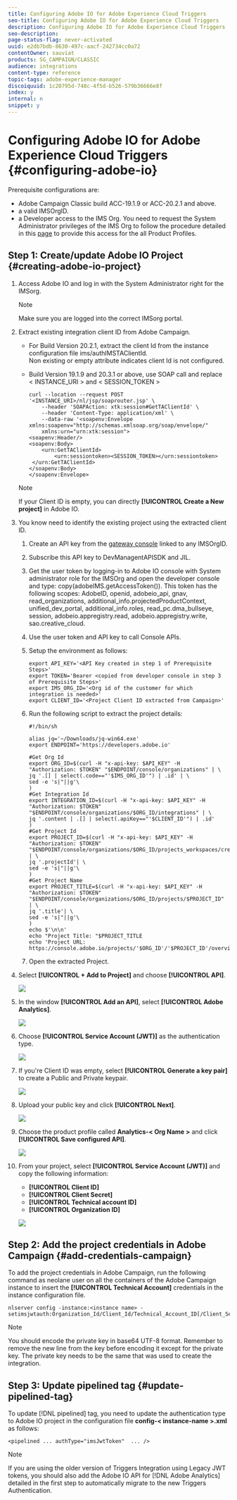 ```yaml
---
title: Configuring Adobe IO for Adobe Experience Cloud Triggers
seo-title: Configuring Adobe IO for Adobe Experience Cloud Triggers
description: Configuring Adobe IO for Adobe Experience Cloud Triggers
seo-description: 
page-status-flag: never-activated
uuid: e2db7bdb-8630-497c-aacf-242734cc0a72
contentOwner: sauviat
products: SG_CAMPAIGN/CLASSIC
audience: integrations
content-type: reference
topic-tags: adobe-experience-manager
discoiquuid: 1c20795d-748c-4f5d-b526-579b36666e8f
index: y
internal: n
snippet: y
---
```


# Configuring Adobe IO for Adobe Experience Cloud Triggers {#configuring-adobe-io}

Prerequisite configurations are:

* Adobe Campaign Classic build ACC-19.1.9 or ACC-20.2.1 and above.
* a valid IMSOrgID.
* a Developer access to the IMS Org. You need to request the System Administrator privileges of the IMS Org to follow the procedure detailed in this [page](https://helpx.adobe.com/ca/enterprise/admin-guide.html/ca/enterprise/using/manage-developers.ug.html) to provide this access for the all Product Profiles.

## Step 1: Create/update Adobe IO Project {#creating-adobe-io-project}

1. Access Adobe IO and log in with the System Administrator right for the IMSorg.

    >[!NOTE]
    >
    > Make sure you are logged into the correct IMSorg portal.

1. Extract existing integration client ID from Adobe Campaign.

    * For Build Version 20.2.1, extract the client Id from the instance configuration file ims/authIMSTAClientId.
    <br>Non existing or empty attribute indicates client Id is not configured.

    * Build Version 19.1.9 and 20.3.1 or above, use SOAP call and replace <&nbsp;INSTANCE_URI&nbsp;> and <&nbsp;SESSION_TOKEN&nbsp;>

        ```
        curl --location --request POST '<INSTANCE_URI>/nl/jsp/soaprouter.jsp' \
            --header 'SOAPAction: xtk:session#GetTAClientId' \
            --header 'Content-Type: application/xml' \
            --data-raw '<soapenv:Envelope xmlns:soapenv="http://schemas.xmlsoap.org/soap/envelope/" 
            xmlns:urn="urn:xtk:session">
        <soapenv:Header/>
        <soapenv:Body>
            <urn:GetTAClientId>
                <urn:sessiontoken><SESSION_TOKEN></urn:sessiontoken>
         </urn:GetTAClientId>
        </soapenv:Body>
        </soapenv:Envelope>
        ```

    >[!NOTE]
    >
    >If your Client ID is empty, you can directly **[!UICONTROL Create a New project]** in Adobe IO.

1. You know need to identify the existing project using the extracted client ID.

    1. Create an API key from the [gateway console](https://admin.adobe.io/) linked to any IMSOrgID.
    1. Subscribe this API key to DevManagentAPISDK and JIL.
    1. Get the user token by logging-in to Adobe IO console with System administrator role for the IMSOrg and open the developer console and type: copy(adobeIMS.getAccessToken()).
    This token has the following scopes: AdobeID, openid, adobeio_api, gnav, read_organizations, additional_info.projectedProductContext, unified_dev_portal, additional_info.roles, read_pc.dma_bullseye, session, adobeio.appregistry.read, adobeio.appregistry.write, sao.creative_cloud.
    1. Use the user token and API key to call Console APIs.
    1. Setup the environment as follows:

        ```
        export API_KEY='<API Key created in step 1 of Prerequisite Steps>'
        export TOKEN='Bearer <copied from developer console in step 3 of Prerequisite Steps>'
        export IMS_ORG_ID='<Org id of the customer for which integration is needed>'
        export CLIENT_ID='<Project Client ID extracted from Campaign>'
       
        ```

    1. Run the following script to extract the project details:

        ```    
        #!/bin/sh

        alias jq='~/Downloads/jq-win64.exe'
        export ENDPOINT='https://developers.adobe.io'

        #Get Org Id
        export ORG_ID=$(curl -H "x-api-key: $API_KEY" -H "Authorization: $TOKEN" "$ENDPOINT/console/organizations" | \
        jq '.[] | select(.code=="'$IMS_ORG_ID'") | .id' | \
        sed -e 's|"||g'\
        )
        #Get Integration Id
        export INTEGRATION_ID=$(curl -H "x-api-key: $API_KEY" -H "Authorization: $TOKEN" "$ENDPOINT/console/organizations/$ORG_ID/integrations" | \
        jq '.content | .[] | select(.apiKey=="'$CLIENT_ID'") | .id'
        )
        #Get Project Id
        export PROJECT_ID=$(curl -H "x-api-key: $API_KEY" -H "Authorization: $TOKEN" "$ENDPOINT/console/organizations/$ORG_ID/projects_workspaces/credentials/$INTEGRATION_ID" | \
        jq '.projectId'| \
        sed -e 's|"||g'\
        )
        #Get Project Name
        export PROJECT_TITLE=$(curl -H "x-api-key: $API_KEY" -H "Authorization: $TOKEN" "$ENDPOINT/console/organizations/$ORG_ID/projects/$PROJECT_ID" | \
        jq '.title'| \
        sed -e 's|"||g'\
        )
        echo $'\n\n'
        echo "Project Title: "$PROJECT_TITLE
        echo 'Project URL:   https://console.adobe.io/projects/'$ORG_ID'/'$PROJECT_ID'/overview'
        ```

    1. Open the extracted Project.

1. Select **[!UICONTROL + Add to Project]** and choose **[!UICONTROL API]**.

    ![](assets/adobe_io_1.png)

1. In the window **[!UICONTROL Add an API]**, select **[!UICONTROL Adobe Analytics]**.

    ![](assets/adobe_io_2.png)

1. Choose **[!UICONTROL Service Account (JWT)]** as the authentication type.

    ![](assets/adobe_io_3.png)

1. If you're Client ID was empty, select **[!UICONTROL Generate a key pair]** to create a Public and Private keypair.

    ![](assets/adobe_io_4.png)

1. Upload your public key and click **[!UICONTROL Next]**.

    ![](assets/adobe_io_5.png)

1. Choose the product profile called **Analytics-<&nbsp;Org Name&nbsp;>** and click **[!UICONTROL Save configured API]**.

    ![](assets/adobe_io_6.png)

1. From your project, select **[!UICONTROL Service Account (JWT)]** and copy the following information:
    * **[!UICONTROL Client ID]**
    * **[!UICONTROL Client Secret]**
    * **[!UICONTROL Technical account ID]**
    * **[!UICONTROL Organization ID]**

    ![](assets/adobe_io_7.png)

## Step 2: Add the project credentials in Adobe Campaign {#add-credentials-campaign}

To add the project credentials in Adobe Campaign, run the following command as neolane user on all the containers of the Adobe Campaign instance to insert the **[!UICONTROL Technical Account]** credentials in the instance configuration file.

```
nlserver config -instance:<instance name> -setimsjwtauth:Organization_Id/Client_Id/Technical_Account_ID[/Client_Secret[/Base64_encoded_Private_Key]]
```

>[!NOTE]
>
>You should encode the private key in base64 UTF-8 format. Remember to remove the new line from the key before encoding it except for the private key. The private key needs to be the same that was used to create the integration.

## Step 3: Update pipelined tag {#update-pipelined-tag}

To update [!DNL pipelined] tag, you need to update the authentication type to Adobe IO project in the configuration file **config-<&nbsp;instance-name&nbsp;>.xml** as follows:

```
<pipelined ... authType="imsJwtToken"  ... />
```

>[!NOTE]
>
>If you are using the older version of Triggers Integration using Legacy JWT tokens, you should also add the Adobe IO API for [!DNL Adobe Analytics] detailed in the first step to automatically migrate to the new Triggers Authentication.

